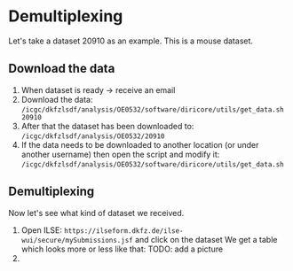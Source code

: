 # Demultiplexing
Let's take a dataset 20910 as an example. This is a mouse dataset.

## Download the data
1. When dataset is ready -> receive an email
2. Download the data: `/icgc/dkfzlsdf/analysis/OE0532/software/diricore/utils/get_data.sh 20910`
3. After that the dataset has been downloaded to: `/icgc/dkfzlsdf/analysis/OE0532/20910`
4. If the data needs to be downloaded to another location (or under another username) then open the script and modify it:  `/icgc/dkfzlsdf/analysis/OE0532/software/diricore/utils/get_data.sh`

## Demultiplexing
Now let's see what kind of dataset we received.
1. Open ILSE: `https://ilseform.dkfz.de/ilse-wui/secure/mySubmissions.jsf` and click on the dataset
We get a table which looks more or less like that: 
TODO: add a picture
2. 
